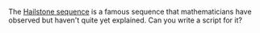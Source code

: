 The <a href='http://www.math.hmc.edu/funfacts/ffiles/10008.5.shtml'>Hailstone sequence</a> is a famous sequence that mathematicians have observed but haven't quite yet explained. Can you write a script for it?